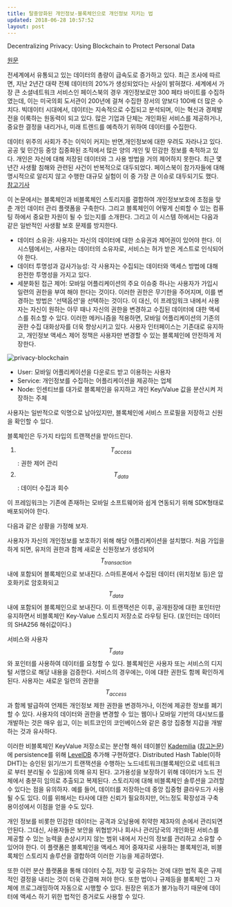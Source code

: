 ```yaml
---
title: 탈중앙화된 개인정보-블록체인으로 개인정보 지키는 법
updated: 2018-06-28 10:57:52
layout: post
---
```


Decentralizing Privacy: Using Blockchain to Protect Personal Data

[원문](https://enigma.co/ZNP15.pdf)

전세계에서 유통되고 있는 데이터의 총량이 급속도로 증가하고 있다. 최근 조사에 따르면, 지난 2년간 대략 전체 데이터의 20%가 생성되었다는 사실이 밝혀졌다. 세계에서 가장 큰 소셜네트워크 서비스인 페이스북의 경우 개인정보로만 300 페타 바이트를 수집하였는데, 이는 미국의회 도서관이 200년에 걸쳐 수집한 장서의 양보다 100배 더 많은 수치다. 빅데이터 시대에서, 데이터는 지속적으로 수집되고 분석되며, 이는 혁신과 경제발전을 이룩하는 원동력이 되고 있다. 많은 기업과 단체는 개인화된 서비스를  제공하거나, 중요한 결정을 내리거나, 미래 트렌드를 예측하기 위하여 데이터를 수집한다.

데이터 위주의 사회가 주는 이익이 커지는 반면,개인정보에 대한 우려도 자라나고 있다. 공공 및 민간등 중앙 집중화된 조직에서 많은 양의 개인 및 민감한 정보를 축적하고 있다. 개인은 자신에 대해 저장된 데이터와 그 사용 방법을 거의 제어하지 못한다. 최근 몇 년간 사생활 침해와 관련된 사건이 반복적으로 대두되었다. 페이스북이 참가자들에 대해 명시적으로 알리지 않고 수행한 대규모 실험이 이 중 가장 큰 이슈로 대두되기도 했다. [참고기사](https://www.nytimes.com/2014/06/30/technology/facebook-tinkers-with-users-emotions-in-news-feed-experiment-stirring-outcry.html)

이 논문에서는 블록체인과 비블록체인 스토리지를 결합하여 개인정보보호에 초점을 맞춘 개인 데이터 관리 플랫폼을 구축한다. 그리고 블록체인이 어떻게 신뢰할 수 있는 컴퓨팅 하에서 중요한 자원이 될 수 있는지를 소개한다. 그리고 이 시스템 하에서는 다음과 같은 일반적인 사생활 보호 문제를 방지한다.

- 데이터 소유권: 사용자는 자신의 데이터에 대한 소유권과 제어권이 있어야 한다. 이 시스템에서는, 사용자는 데이터의 소유자로, 서비스는 허가 받은 게스트로 인식되어야 한다.
- 데이터 투명성과 감사가능성: 각 사용자는 수집되는 데이터와 액세스 방법에 대해 완전한 투명성을 가지고 있다.
- 세분화된 접근 제어: 모바일 어플리케이션의 주요 이슈중 하나는 사용자가 가입시 일련의 권한을 부여 해야 한다는 것이다. 이러한 권한은 무기한을 주어지며, 이를 변경하는 방법은 '선택옵션'을 선택하는 것이다.  이 대신, 이 프레임워크 내에서 사용자는 자신이 원하는 아무 때나 자신의 권한을 변경하고 수집된 데이터에 대한 액세스를 취소할 수 있다. 이러한 메커니즘을 적용하면, 모바일 어플리케이션의 기존의 권한 수집 대화상자를 더욱 향상시키고 있다. 사용자 인터페이스는 기존대로 유지하고, 개인정보 액세스 제어 정책은 사용자만 변경할 수 있는 블록체인에 안전하게 저장한다.

![privacy-blockchain](/images/2018/06/privacy-blockchain.png)

- User: 모바일 어플리케이션을 다운로드 받고 이용하는 사용자
- Service: 개인정보를 수집하는 어플리케이션을 제공하는 업체
- Node: 인센티브를 대가로 블록체인을 유지하고 개인 Key/Value 값을 분산시켜 저장하는 주체

사용자는 일반적으로 익명으로 남아있지만, 블록체인에 서비스 프로필을 저장하고 신원을 확인할 수 있다.

블록체인은 두가지 타입의 트랜잭션을 받아드린다.

1. $$T_{access}$$: 권한 제어 관리
2. $$T_{data}$$: 데이터 수집과 회수

이 프레임워크는 기존에 존재하는 모바일 소프트웨어와 쉽게 연동되기 위해 SDK형태로 배포되어야 한다.

다음과 같은 상황을 가정해 보자.

사용자가 자신의 개인정보를 보호하기 위해 해당 어플리케이션을 설치했다. 처음 가입을 하게 되면, 유저의 권한과 함께 새로운 신원정보가 생성되어 $$T_{transaction}$$ 내에 포함되어 블록체인으로 보내진다. 스마트폰에서 수집된 데이터 (위치정보 등)은 암호화키로 암호화되고 $$T_{data}$$ 내에 포함되어 블록체인으로 보내진다. 이 트랜잭션은 이후, 공개원장에 대한 포인터만 유지하면서 비블록체인 Key-Value 스토리지 저장소로 라우팅 된다. (포인터는 데이터의 SHA256 해쉬값이다.)

서비스와 사용자 $$T_{data}$$와 포인터를 사용하여 데이터를 요청할 수 있다. 블록체인은 사용자 또는 서비스의 디지털 서명으로 해당 내용을 검증한다. 서비스의 경우에는, 이에 대한 권한도 함께 확인하게 된다. 사용자는 새로운 일련의 권한을 $$T_{access}$$ 과 함께 발급하여 언제든 개인정보 제한 권한을 변경하거나, 이전에 제공한 정보를 폐기 할 수 있다. 사용자의 데이터와 권한을 변경할 수 있는 웹이나 모바일 기반의 대시보드를 개발하는 것은 매우 쉽고, 이는 비트코인의 코인베이스와 같은 중앙 집중형 지갑을 개발하는 것과 유사하다.

이러한 비블록체인 KeyValue 저장소로는 분산형 해쉬 테이블인 [Kademilia](https://en.wikipedia.org/wiki/Kademlia) ([참고논문](https://pdos.csail.mit.edu/~petar/papers/maymounkov-kademlia-lncs.pdf))에 persistence를 위해 [LevelDB](https://github.com/google/leveldb) 추가해 구현하였다. Distributed Hash Table(이하 DHT)는 승인된 읽기/쓰기 트랜잭션을 수행하는 노드네트워크(블록체인으로 네트워크로 부터 분리될 수 있음)에 의해 유지 된다. 고가용성을 보장하기 위해 데이터가 노드 전체에서 충분히 임의로 추출되고 복제된다. 스토리지에 대해 비블록체인 솔루션을 고려할 수 있다는 점을 유의하자. 예를 들어, 데이터를 저장하는데 중앙 집중형 클라우드가 사용될 수도 있다. 이를 위해서는 타사에 대한 신뢰가 필요하지만, 어느정도 확장성과 구축 용이성에서 이점을 얻을 수도 있다.

개인 정보를 비롯한 민감한 데이터는 공격과 오남용에 취약한 제3자의 손에서 관리되면 안된다. 그대신, 사용자들은 보안을 위협받거나 회사나 관리당국의 개인화된 서비스를 제공할 수 있는 능력을 손상시키지 않는 범위 내에서 자신의 정보를 관리하고 소유할 수 있어야 한다. 이 플랫폼은 블록체인을 액세스 제어 중재자로 사용하는 블록체인과, 비블록체인 스토리지 솔루션을 결합하여 이러한 기능을 제공하였다.

또한 이런 분산 플랫폼을 통해 데이터 수집, 저장 및 공유하는 것에 대한 법적 혹은 규제적인 결정을 내리는 것이 더욱 간결해 져야 한다. 또한 법이나 규제등을 블록체인 그 자체에 프로그래밍하여 자동으로 시행할 수 있다. 원장은 위조가 불가능하기 때문에 데이터에 액세스 하기 위한 법적인 증거로도 사용할 수 있다.
